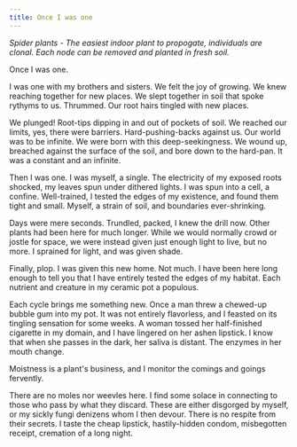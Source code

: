 ```yaml
---
title: Once I was one
---
```


_Spider plants - The easiest indoor plant to propogate, individuals are clonal. Each node can be removed and planted in fresh soil._

Once I was one.

I was one with my brothers and sisters. We felt the joy of growing. We knew reaching together for new places. We slept together in soil that spoke rythyms to us. Thrummed. Our root hairs tingled with new places.

We plunged! Root-tips dipping in and out of pockets of soil. We reached our limits, yes, there were barriers. Hard-pushing-backs against us. Our world was to be infinite. We were born with this deep-seekingness. We wound up, breached against the surface of the soil, and bore down to the hard-pan. It was a constant and an infinite.

Then I was one. I was myself, a single. The electricity of my exposed roots shocked, my leaves spun under dithered lights. I was spun into a cell, a confine. Well-trained, I tested the edges of my existence, and found them tight and small. Myself, a strain of soil, and boundaries ever-shrinking.

Days were mere seconds. Trundled, packed, I knew the drill now. Other plants had been here for much longer. While we would normally crowd or jostle for space, we were instead given just enough light to live, but no more. I sprained for light, and was given shade.

Finally, plop. I was given this new home. Not much. I have been here long enough to tell you that I have entirely tested the edges of my habitat. Each nutrient and creature in my ceramic pot a populous.

Each cycle brings me something new. Once a man threw a chewed-up bubble gum into my pot. It was not entirely flavorless, and I feasted on its tingling sensation for some weeks. A woman tossed her half-finished cigarette in my domain, and I have lingered on her ashen lipstick. I know that when she passes in the dark, her saliva is distant. The enzymes in her mouth change.

Moistness is a plant's business, and I monitor the comings and goings fervently.

There are no moles nor weevles here. I find some solace in connecting to those who pass by what they discard. These are either disgorged by myself, or my sickly fungi denizens whom I then devour. There is no respite from their secrets. I taste the cheap lipstick, hastily-hidden condom, misbegotten receipt, cremation of a long night.
